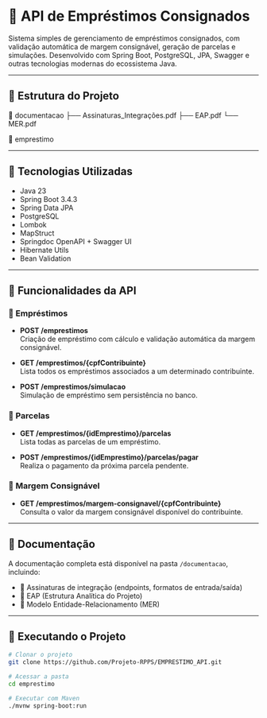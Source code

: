 # 📄 API de Empréstimos Consignados

Sistema simples de gerenciamento de empréstimos consignados, com validação automática de margem consignável, geração de parcelas e simulações. Desenvolvido com Spring Boot, PostgreSQL, JPA, Swagger e outras tecnologias modernas do ecossistema Java.

---

## 🧱 Estrutura do Projeto

📁 documentacao
 ├── Assinaturas_Integrações.pdf
 ├── EAP.pdf
 └── MER.pdf

📁 emprestimo

---

## 🚀 Tecnologias Utilizadas

- Java 23
- Spring Boot 3.4.3
- Spring Data JPA
- PostgreSQL
- Lombok
- MapStruct
- Springdoc OpenAPI + Swagger UI
- Hibernate Utils
- Bean Validation

---

## 🔁 Funcionalidades da API

### 📌 Empréstimos

- **POST /emprestimos**  
  Criação de empréstimo com cálculo e validação automática da margem consignável.

- **GET /emprestimos/{cpfContribuinte}**  
  Lista todos os empréstimos associados a um determinado contribuinte.

- **POST /emprestimos/simulacao**  
  Simulação de empréstimo sem persistência no banco.

### 📌 Parcelas

- **GET /emprestimos/{idEmprestimo}/parcelas**  
  Lista todas as parcelas de um empréstimo.

- **POST /emprestimos/{idEmprestimo}/parcelas/pagar**  
  Realiza o pagamento da próxima parcela pendente.

### 📌 Margem Consignável

- **GET /emprestimos/margem-consignavel/{cpfContribuinte}**  
  Consulta o valor da margem consignável disponível do contribuinte.

---

## 📂 Documentação

A documentação completa está disponível na pasta `/documentacao`, incluindo:

- 🧾 Assinaturas de integração (endpoints, formatos de entrada/saída)
- 🧱 EAP (Estrutura Analítica do Projeto)
- 🧠 Modelo Entidade-Relacionamento (MER)

---

## 🔧 Executando o Projeto

```bash
# Clonar o projeto
git clone https://github.com/Projeto-RPPS/EMPRESTIMO_API.git

# Acessar a pasta
cd emprestimo

# Executar com Maven
./mvnw spring-boot:run
